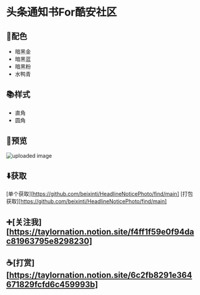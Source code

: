 # 头条通知书For酷安社区

## 🌅配色

- 暗黑金
- 暗黑蓝
- 暗黑粉
- 水鸭青

## 📚样式

- 直角
- 圆角

## 📖预览

![uploaded image](https://gcdnb.pbrd.co/images/D5fQQn0br4qi.png?o=1)

## ⬇️获取

[单个获取][https://github.com/beixinti/HeadlineNoticePhoto/find/main]
[打包获取][https://github.com/beixinti/HeadlineNoticePhoto/find/main]

## ➕[关注我][https://taylornation.notion.site/f4ff1f59e0f94dac81963795e8298230]

## ☕[打赏][https://taylornation.notion.site/6c2fb8291e364671829fcfd6c459993b]

